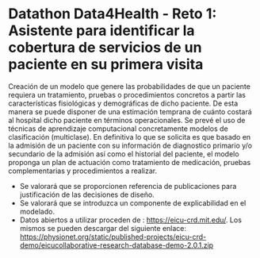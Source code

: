 # Datathon Data4Health - Reto 1: Asistente para identificar la cobertura de servicios de un paciente en su primera visita

Creación de un modelo que genere las
probabilidades de que un paciente requiera un
tratamiento, pruebas o procedimientos
concretos a partir las características fisiológicas y
demográficas de dicho paciente. De esta
manera se puede disponer de una estimación
temprana de cuánto costará al hospital dicho
paciente en términos operacionales. Se prevé el
uso de técnicas de aprendizaje computacional
concretamente modelos de clasificación (multiclase).
En definitiva lo que se solicita es que basado en
la admisión de un paciente con su información
de diagnostico primario y/o secundario de la
admisión así como el historial del paciente, el
modelo proponga un plan de actuación como
tratamiento de medicación, pruebas
complementarias y procedimientos a realizar.

* Se valorará que se proporcionen referencia de publicaciones para justificación de las
decisiones de diseño.
* Se valorará que se introduzca un componente de explicabilidad en el modelado.
* Datos abiertos a utilizar proceden de : https://eicu-crd.mit.edu/. Los mismos se pueden
descargar del siguiente enlace: https://physionet.org/static/published-projects/eicu-crd-demo/eicucollaborative-research-database-demo-2.0.1.zip